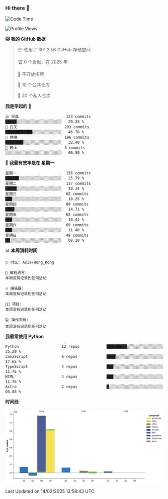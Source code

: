 ### Hi there 👋

<!--
**Mrzqd/Mrzqd** is a ✨ _special_ ✨ repository because its `README.md` (this file) appears on your GitHub profile.

Here are some ideas to get you started:

- 🔭 I’m currently working on ...
- 🌱 I’m currently learning ...
- 👯 I’m looking to collaborate on ...
- 🤔 I’m looking for help with ...
- 💬 Ask me about ...
- 📫 How to reach me: ...
- 😄 Pronouns: ...
- ⚡ Fun fact: ...
-->
<!--START_SECTION:waka-->
![Code Time](http://img.shields.io/badge/Code%20Time-260%20hrs%2011%20mins-blue)

![Profile Views](http://img.shields.io/badge/%E4%B8%AA%E4%BA%BA%E8%B5%84%E6%96%99%E8%A7%82%E7%9C%8B%E6%AC%A1%E6%95%B0-1-blue)

**🐱 我的 GitHub 数据** 

> 📦  使用了 391.2 kB GitHub 存储空间 
 > 
> 🏆 0 个贡献，在 2025 年
 > 
> 🚫 不开放招聘
 > 
> 📜 10 个公共仓库 
 > 
> 🔑 20 个私人仓库 
 > 
**我是早起的 🐤** 

```text
🌞 早晨                     123 commits         █████░░░░░░░░░░░░░░░░░░░░   20.33 % 
🌆 白天                     283 commits         ████████████░░░░░░░░░░░░░   46.78 % 
🌃 傍晚                     196 commits         ████████░░░░░░░░░░░░░░░░░   32.40 % 
🌙 晚上                     3 commits           ░░░░░░░░░░░░░░░░░░░░░░░░░   00.50 % 
```
📅 **我最有效率是在 星期一** 

```text
星期一                      156 commits         ██████░░░░░░░░░░░░░░░░░░░   25.79 % 
星期二                      117 commits         █████░░░░░░░░░░░░░░░░░░░░   19.34 % 
星期三                      62 commits          ███░░░░░░░░░░░░░░░░░░░░░░   10.25 % 
星期四                      89 commits          ████░░░░░░░░░░░░░░░░░░░░░   14.71 % 
星期五                      63 commits          ███░░░░░░░░░░░░░░░░░░░░░░   10.41 % 
星期六                      69 commits          ███░░░░░░░░░░░░░░░░░░░░░░   11.40 % 
星期日                      49 commits          ██░░░░░░░░░░░░░░░░░░░░░░░   08.10 % 
```


📊 **本周消耗时间** 

```text
🕑︎ 时区: Asia/Hong_Kong

💬 编程语言: 
本周没有记录到任何活动

🔥 编辑器: 
本周没有记录到任何活动

🐱‍💻 项目: 
本周没有记录到任何活动

💻 操作系统: 
本周没有记录到任何活动
```

**我最常使用 Python** 

```text
Python                   12 repos            █████████░░░░░░░░░░░░░░░░   35.29 % 
JavaScript               6 repos             ████░░░░░░░░░░░░░░░░░░░░░   17.65 % 
TypeScript               4 repos             ███░░░░░░░░░░░░░░░░░░░░░░   11.76 % 
HTML                     4 repos             ███░░░░░░░░░░░░░░░░░░░░░░   11.76 % 
Astro                    2 repos             █░░░░░░░░░░░░░░░░░░░░░░░░   05.88 % 
```



**时间线**

![Lines of Code chart](https://raw.githubusercontent.com/Mrzqd/Mrzqd/main/assets/bar_graph.png)


 Last Updated on 14/02/2025 12:58:43 UTC
<!--END_SECTION:waka-->
